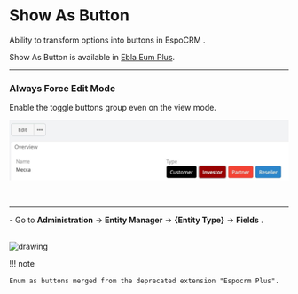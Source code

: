 # Show As Button

Ability to transform options into buttons in EspoCRM .

Show As Button is available in [Ebla Eum Plus](https://www.eblasoft.com.tr/espocrm-extension-page/espocrm-enum-plus).

---

### Always Force Edit Mode

Enable the toggle buttons group even on the view mode.

![Always Force Edit Mode](../../_static/images/extensions/enum-plus/always-force-edit-mode.png)

<br>

---

**-** Go to **Administration** -> **Entity Manager** -> **{Entity Type}** -> **Fields** .

<br>

<img src="https://eblasoft.github.io/documentation/_static/images/extensions/enum-plus/options.png" alt="drawing" style="width:200px;"/>


!!! note

    Enum as buttons merged from the deprecated extension "Espocrm Plus".